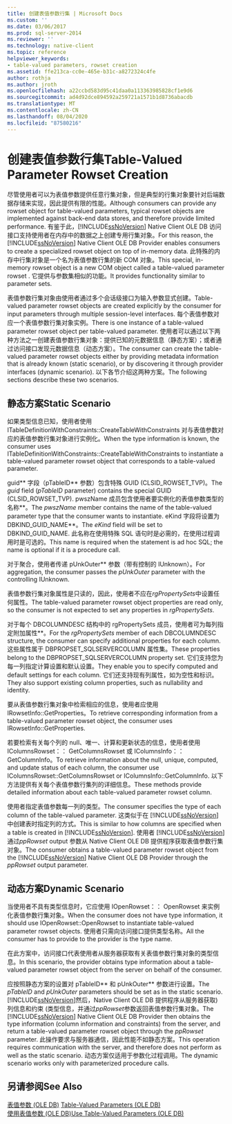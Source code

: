 ```yaml
---
title: 创建表值参数行集 | Microsoft Docs
ms.custom: ''
ms.date: 03/06/2017
ms.prod: sql-server-2014
ms.reviewer: ''
ms.technology: native-client
ms.topic: reference
helpviewer_keywords:
- table-valued parameters, rowset creation
ms.assetid: ffe213ca-cc0e-465e-b31c-a8272324c4fe
author: rothja
ms.author: jroth
ms.openlocfilehash: a22ccbd583d95c41daa0a113363985828cf1e9d6
ms.sourcegitcommit: ad4d92dce894592a259721a1571b1d8736abacdb
ms.translationtype: MT
ms.contentlocale: zh-CN
ms.lasthandoff: 08/04/2020
ms.locfileid: "87580216"
---
```

# <a name="table-valued-parameter-rowset-creation"></a><span data-ttu-id="ea550-102">创建表值参数行集</span><span class="sxs-lookup"><span data-stu-id="ea550-102">Table-Valued Parameter Rowset Creation</span></span>
  <span data-ttu-id="ea550-103">尽管使用者可以为表值参数提供任意行集对象，但是典型的行集对象要针对后端数据存储来实现，因此提供有限的性能。</span><span class="sxs-lookup"><span data-stu-id="ea550-103">Although consumers can provide any rowset object for table-valued parameters, typical rowset objects are implemented against back-end data stores, and therefore provide limited performance.</span></span> <span data-ttu-id="ea550-104">有鉴于此，[!INCLUDE[ssNoVersion](../../includes/ssnoversion-md.md)] Native Client OLE DB 访问接口支持使用者在内存中的数据之上创建专用行集对象。</span><span class="sxs-lookup"><span data-stu-id="ea550-104">For this reason, the [!INCLUDE[ssNoVersion](../../includes/ssnoversion-md.md)] Native Client OLE DB Provider enables consumers to create a specialized rowset object on top of in-memory data.</span></span> <span data-ttu-id="ea550-105">此特殊的内存中行集对象是一个名为表值参数行集的新 COM 对象。</span><span class="sxs-lookup"><span data-stu-id="ea550-105">This special, in-memory rowset object is a new COM object called a table-valued parameter rowset .</span></span> <span data-ttu-id="ea550-106">它提供与参数集相似的功能。</span><span class="sxs-lookup"><span data-stu-id="ea550-106">It provides functionality similar to parameter sets.</span></span>  
  
 <span data-ttu-id="ea550-107">表值参数行集对象由使用者通过多个会话级接口为输入参数显式创建。</span><span class="sxs-lookup"><span data-stu-id="ea550-107">Table-valued parameter rowset objects are created explicitly by the consumer for input parameters through multiple session-level interfaces.</span></span> <span data-ttu-id="ea550-108">每个表值参数对应一个表值参数行集对象实例。</span><span class="sxs-lookup"><span data-stu-id="ea550-108">There is one instance of a table-valued parameter rowset object per table-valued parameter.</span></span> <span data-ttu-id="ea550-109">使用者可以通过以下两种方法之一创建表值参数行集对象：提供已知的元数据信息（静态方案）；或者通过访问接口发现元数据信息（动态方案）。</span><span class="sxs-lookup"><span data-stu-id="ea550-109">The consumer can create the table-valued parameter rowset objects either by providing metadata information that is already known (static scenario), or by discovering it through provider interfaces (dynamic scenario).</span></span> <span data-ttu-id="ea550-110">以下各节介绍这两种方案。</span><span class="sxs-lookup"><span data-stu-id="ea550-110">The following sections describe these two scenarios.</span></span>  
  
## <a name="static-scenario"></a><span data-ttu-id="ea550-111">静态方案</span><span class="sxs-lookup"><span data-stu-id="ea550-111">Static Scenario</span></span>  
 <span data-ttu-id="ea550-112">如果类型信息已知，使用者使用 ITableDefinitionWithConstraints::CreateTableWithConstraints 对与表值参数对应的表值参数行集对象进行实例化。</span><span class="sxs-lookup"><span data-stu-id="ea550-112">When the type information is known, the consumer uses ITableDefinitionWithConstraints::CreateTableWithConstraints to instantiate a table-valued parameter rowset object that corresponds to a table-valued parameter.</span></span>  
  
 <span data-ttu-id="ea550-113">guid\*\* 字段（pTableID\*\* 参数）包含特殊 GUID (CLSID_ROWSET_TVP)。</span><span class="sxs-lookup"><span data-stu-id="ea550-113">The *guid* field (*pTableID* parameter) contains the special GUID (CLSID_ROWSET_TVP).</span></span> <span data-ttu-id="ea550-114">pwszName 成员包含使用者要实例化的表值参数类型的名称\*\*。</span><span class="sxs-lookup"><span data-stu-id="ea550-114">The *pwszName* member contains the name of the table-valued parameter type that the consumer wants to instantiate.</span></span> <span data-ttu-id="ea550-115">eKind 字段将设置为 DBKIND_GUID_NAME\*\*。</span><span class="sxs-lookup"><span data-stu-id="ea550-115">The *eKind* field will be set to DBKIND_GUID_NAME.</span></span> <span data-ttu-id="ea550-116">此名称在使用特殊 SQL 语句时是必需的，在使用过程调用时是可选的。</span><span class="sxs-lookup"><span data-stu-id="ea550-116">This name is required when the statement is ad hoc SQL; the name is optional if it is a procedure call.</span></span>  
  
 <span data-ttu-id="ea550-117">对于聚合，使用者传递 pUnkOuter\*\* 参数（带有控制的 IUnknown）。</span><span class="sxs-lookup"><span data-stu-id="ea550-117">For aggregation, the consumer passes the *pUnkOuter* parameter with the controlling IUnknown.</span></span>  
  
 <span data-ttu-id="ea550-118">表值参数行集对象属性是只读的，因此，使用者不应在*rgPropertySets*中设置任何属性。</span><span class="sxs-lookup"><span data-stu-id="ea550-118">The table-valued parameter rowset object properties are read only, so the consumer is not expected to set any properties in *rgPropertySets*.</span></span>  
  
 <span data-ttu-id="ea550-119">对于每个 DBCOLUMNDESC 结构中的 rgPropertySets 成员，使用者可为每列指定附加属性\*\*。</span><span class="sxs-lookup"><span data-stu-id="ea550-119">For the *rgPropertySets* member of each DBCOLUMNDESC structure, the consumer can specify additional properties for each column.</span></span> <span data-ttu-id="ea550-120">这些属性属于 DBPROPSET_SQLSERVERCOLUMN 属性集。</span><span class="sxs-lookup"><span data-stu-id="ea550-120">These properties belong to the DBPROPSET_SQLSERVERCOLUMN property set.</span></span> <span data-ttu-id="ea550-121">它们支持您为每一列指定计算设置和默认设置。</span><span class="sxs-lookup"><span data-stu-id="ea550-121">They enable you to specify computed and default settings for each column.</span></span> <span data-ttu-id="ea550-122">它们还支持现有列属性，如为空性和标识。</span><span class="sxs-lookup"><span data-stu-id="ea550-122">They also support existing column properties, such as nullability and identity.</span></span>  
  
 <span data-ttu-id="ea550-123">要从表值参数行集对象中检索相应的信息，使用者应使用 IRowsetInfo::GetProperties。</span><span class="sxs-lookup"><span data-stu-id="ea550-123">To retrieve corresponding information from a table-valued parameter rowset object, the consumer uses IRowsetInfo::GetProperties.</span></span>  
  
 <span data-ttu-id="ea550-124">若要检索有关每个列的 null、唯一、计算和更新状态的信息，使用者使用 IColumnsRowset：： GetColumnsRowset 或 IColumnsInfo：： GetColumnInfo。</span><span class="sxs-lookup"><span data-stu-id="ea550-124">To retrieve information about the null, unique, computed, and update status of each column, the consumer use IColumnsRowset::GetColumnsRowset or IColumnsInfo::GetColumnInfo.</span></span> <span data-ttu-id="ea550-125">以下方法提供有关每个表值参数行集列的详细信息。</span><span class="sxs-lookup"><span data-stu-id="ea550-125">These methods provide detailed information about each table-valued parameter rowset column.</span></span>  
  
 <span data-ttu-id="ea550-126">使用者指定表值参数每一列的类型。</span><span class="sxs-lookup"><span data-stu-id="ea550-126">The consumer specifies the type of each column of the table-valued parameter.</span></span> <span data-ttu-id="ea550-127">这类似于在 [!INCLUDE[ssNoVersion](../../includes/ssnoversion-md.md)] 中创建表时指定列的方式。</span><span class="sxs-lookup"><span data-stu-id="ea550-127">This is similar to how columns are specified when a table is created in [!INCLUDE[ssNoVersion](../../includes/ssnoversion-md.md)].</span></span> <span data-ttu-id="ea550-128">使用者 [!INCLUDE[ssNoVersion](../../includes/ssnoversion-md.md)] 通过*ppRowset* output 参数从 Native Client OLE DB 提供程序获取表值参数行集对象。</span><span class="sxs-lookup"><span data-stu-id="ea550-128">The consumer obtains a table-valued parameter rowset object from the [!INCLUDE[ssNoVersion](../../includes/ssnoversion-md.md)] Native Client OLE DB Provider through the *ppRowset* output parameter.</span></span>  
  
## <a name="dynamic-scenario"></a><span data-ttu-id="ea550-129">动态方案</span><span class="sxs-lookup"><span data-stu-id="ea550-129">Dynamic Scenario</span></span>  
 <span data-ttu-id="ea550-130">当使用者不具有类型信息时，它应使用 IOpenRowset：： OpenRowset 来实例化表值参数行集对象。</span><span class="sxs-lookup"><span data-stu-id="ea550-130">When the consumer does not have type information, it should use IOpenRowset::OpenRowset to instantiate table-valued parameter rowset objects.</span></span> <span data-ttu-id="ea550-131">使用者只需向访问接口提供类型名称。</span><span class="sxs-lookup"><span data-stu-id="ea550-131">All the consumer has to provide to the provider is the type name.</span></span>  
  
 <span data-ttu-id="ea550-132">在此方案中，访问接口代表使用者从服务器获取有关表值参数行集对象的类型信息。</span><span class="sxs-lookup"><span data-stu-id="ea550-132">In this scenario, the provider obtains type information about a table-valued parameter rowset object from the server on behalf of the consumer.</span></span>  
  
 <span data-ttu-id="ea550-133">应按照静态方案的设置对 pTableID\*\* 和 pUnkOuter\*\* 参数进行设置。</span><span class="sxs-lookup"><span data-stu-id="ea550-133">The *pTableID* and *pUnkOuter* parameters should be set as in the static scenario.</span></span> <span data-ttu-id="ea550-134">[!INCLUDE[ssNoVersion](../../includes/ssnoversion-md.md)]然后，Native Client OLE DB 提供程序从服务器获取) 列信息和约束 (类型信息，并通过*ppRowset*参数返回表值参数行集对象。</span><span class="sxs-lookup"><span data-stu-id="ea550-134">The [!INCLUDE[ssNoVersion](../../includes/ssnoversion-md.md)] Native Client OLE DB Provider then obtains the type information (column information and constraints) from the server, and return a table-valued parameter rowset object through the *ppRowset* parameter.</span></span> <span data-ttu-id="ea550-135">此操作要求与服务器通信，因此性能不如静态方案。</span><span class="sxs-lookup"><span data-stu-id="ea550-135">This operation requires communication with the server, and therefore does not perform as well as the static scenario.</span></span> <span data-ttu-id="ea550-136">动态方案仅适用于参数化过程调用。</span><span class="sxs-lookup"><span data-stu-id="ea550-136">The dynamic scenario works only with parameterized procedure calls.</span></span>  
  
## <a name="see-also"></a><span data-ttu-id="ea550-137">另请参阅</span><span class="sxs-lookup"><span data-stu-id="ea550-137">See Also</span></span>  
 <span data-ttu-id="ea550-138">[表值参数 &#40;OLE DB&#41;](table-valued-parameters-ole-db.md) </span><span class="sxs-lookup"><span data-stu-id="ea550-138">[Table-Valued Parameters &#40;OLE DB&#41;](table-valued-parameters-ole-db.md) </span></span>  
 [<span data-ttu-id="ea550-139">使用表值参数 (OLE DB)</span><span class="sxs-lookup"><span data-stu-id="ea550-139">Use Table-Valued Parameters &#40;OLE DB&#41;</span></span>](../native-client-ole-db-how-to/use-table-valued-parameters-ole-db.md)  
  
  
